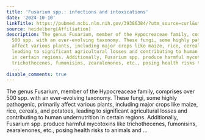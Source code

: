 ```yaml
---
title: 'Fusarium spp.: infections and intoxications'
date: '2024-10-10'
linkTitle: https://pubmed.ncbi.nlm.nih.gov/39386384/?utm_source=curl&utm_medium=rss&utm_campaign=pubmed-2&utm_content=1FakS-2QOkCT8HsMOQP1bCRQ4YzyumYOmxmF0moLsQ3dFB1E9V&fc=20220326224207&ff=20241010184200&v=2.18.0.post9+e462414
source: heidelberg[Affiliation]
description: The genus Fusarium, member of the Hypocreaceae family, comprises over
  500 spp. with an ever-evolving taxonomy. These fungi, some highly pathogenic, primarily
  affect various plants, including major crops like maize, rice, cereals, and potatoes,
  leading to significant agricultural losses and contributing to human undernutrition
  in certain regions. Additionally, Fusarium spp. produce harmful mycotoxins like
  trichothecenes, fumonisins, zearalenones, etc., posing health risks to animals and
  ...
disable_comments: true
---
```

The genus Fusarium, member of the Hypocreaceae family, comprises over 500 spp. with an ever-evolving taxonomy. These fungi, some highly pathogenic, primarily affect various plants, including major crops like maize, rice, cereals, and potatoes, leading to significant agricultural losses and contributing to human undernutrition in certain regions. Additionally, Fusarium spp. produce harmful mycotoxins like trichothecenes, fumonisins, zearalenones, etc., posing health risks to animals and ...